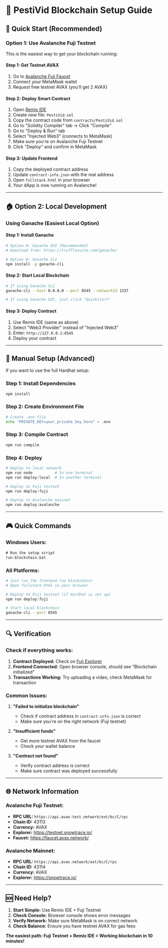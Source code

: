 # 🚀 PestiVid Blockchain Setup Guide

## 🎯 Quick Start (Recommended)

### **Option 1: Use Avalanche Fuji Testnet**

This is the easiest way to get your blockchain running:

#### **Step 1: Get Testnet AVAX**
1. Go to [Avalanche Fuji Faucet](https://faucet.avax.network/)
2. Connect your MetaMask wallet
3. Request free testnet AVAX (you'll get 2 AVAX)

#### **Step 2: Deploy Smart Contract**
1. Open [Remix IDE](https://remix.ethereum.org/)
2. Create new file: `PestiVid.sol`
3. Copy the contract code from `contracts/PestiVid.sol`
4. Go to "Solidity Compiler" tab → Click "Compile"
5. Go to "Deploy & Run" tab
6. Select "Injected Web3" (connects to MetaMask)
7. Make sure you're on Avalanche Fuji Testnet
8. Click "Deploy" and confirm in MetaMask

#### **Step 3: Update Frontend**
1. Copy the deployed contract address
2. Update `contract-info.json` with the real address
3. Open `fullstack.html` in your browser
4. Your dApp is now running on Avalanche!

---

## 🏠 **Option 2: Local Development**

### **Using Ganache (Easiest Local Option)**

#### **Step 1: Install Ganache**
```bash
# Option A: Ganache GUI (Recommended)
# Download from: https://trufflesuite.com/ganache/

# Option B: Ganache CLI
npm install -g ganache-cli
```

#### **Step 2: Start Local Blockchain**
```bash
# If using Ganache CLI
ganache-cli --host 0.0.0.0 --port 8545 --networkId 1337

# If using Ganache GUI, just click "Quickstart"
```

#### **Step 3: Deploy Contract**
1. Use Remix IDE (same as above)
2. Select "Web3 Provider" instead of "Injected Web3"
3. Enter: `http://127.0.0.1:8545`
4. Deploy your contract

---

## 🔧 **Manual Setup (Advanced)**

If you want to use the full Hardhat setup:

### **Step 1: Install Dependencies**
```bash
npm install
```

### **Step 2: Create Environment File**
```bash
# Create .env file
echo "PRIVATE_KEY=your_private_key_here" > .env
```

### **Step 3: Compile Contract**
```bash
npm run compile
```

### **Step 4: Deploy**
```bash
# Deploy to local network
npm run node          # In one terminal
npm run deploy:local  # In another terminal

# Deploy to Fuji testnet
npm run deploy:fuji

# Deploy to Avalanche mainnet
npm run deploy:avalanche
```

---

## 🎮 **Quick Commands**

### **Windows Users:**
```cmd
# Run the setup script
run-blockchain.bat
```

### **All Platforms:**
```bash
# Just run the frontend (no blockchain)
# Open fullstack.html in your browser

# Deploy to Fuji testnet (if Hardhat is set up)
npm run deploy:fuji

# Start local blockchain
ganache-cli --port 8545
```

---

## 🔍 **Verification**

### **Check if everything works:**

1. **Contract Deployed:** Check on [Fuji Explorer](https://testnet.snowtrace.io/)
2. **Frontend Connected:** Open browser console, should see "Blockchain initialized"
3. **Transactions Working:** Try uploading a video, check MetaMask for transaction

### **Common Issues:**

1. **"Failed to initialize blockchain"**
   - Check if contract address in `contract-info.json` is correct
   - Make sure you're on the right network (Fuji testnet)

2. **"Insufficient funds"**
   - Get more testnet AVAX from the faucet
   - Check your wallet balance

3. **"Contract not found"**
   - Verify contract address is correct
   - Make sure contract was deployed successfully

---

## 🌐 **Network Information**

### **Avalanche Fuji Testnet:**
- **RPC URL:** `https://api.avax-test.network/ext/bc/C/rpc`
- **Chain ID:** 43113
- **Currency:** AVAX
- **Explorer:** https://testnet.snowtrace.io/
- **Faucet:** https://faucet.avax.network/

### **Avalanche Mainnet:**
- **RPC URL:** `https://api.avax.network/ext/bc/C/rpc`
- **Chain ID:** 43114
- **Currency:** AVAX
- **Explorer:** https://snowtrace.io/

---

## 🆘 **Need Help?**

1. **Start Simple:** Use Remix IDE + Fuji Testnet
2. **Check Console:** Browser console shows error messages
3. **Verify Network:** Make sure MetaMask is on correct network
4. **Check Balance:** Ensure you have testnet AVAX for gas fees

**The easiest path: Fuji Testnet + Remix IDE = Working blockchain in 10 minutes!**
